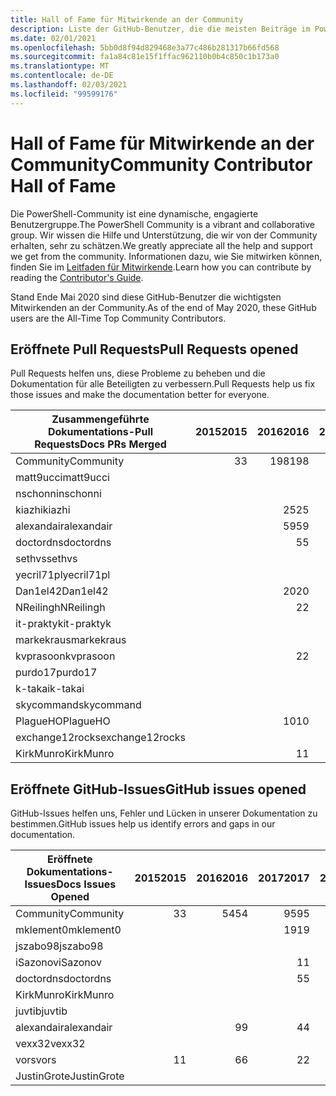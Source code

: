 ```yaml
---
title: Hall of Fame für Mitwirkende an der Community
description: Liste der GitHub-Benutzer, die die meisten Beiträge im PowerShell-Dokumentationsprojekt haben
ms.date: 02/01/2021
ms.openlocfilehash: 5bb0d8f94d829468e3a77c486b281317b66fd568
ms.sourcegitcommit: fa1a84c81e15f1ffac962110b0b4c850c1b173a0
ms.translationtype: MT
ms.contentlocale: de-DE
ms.lasthandoff: 02/03/2021
ms.locfileid: "99599176"
---
```

# <a name="community-contributor-hall-of-fame"></a><span data-ttu-id="19b0b-103">Hall of Fame für Mitwirkende an der Community</span><span class="sxs-lookup"><span data-stu-id="19b0b-103">Community Contributor Hall of Fame</span></span>

<span data-ttu-id="19b0b-104">Die PowerShell-Community ist eine dynamische, engagierte Benutzergruppe.</span><span class="sxs-lookup"><span data-stu-id="19b0b-104">The PowerShell Community is a vibrant and collaborative group.</span></span> <span data-ttu-id="19b0b-105">Wir wissen die Hilfe und Unterstützung, die wir von der Community erhalten, sehr zu schätzen.</span><span class="sxs-lookup"><span data-stu-id="19b0b-105">We greatly appreciate all the help and support we get from the community.</span></span> <span data-ttu-id="19b0b-106">Informationen dazu, wie Sie mitwirken können, finden Sie im [Leitfaden für Mitwirkende][contrib].</span><span class="sxs-lookup"><span data-stu-id="19b0b-106">Learn how you can contribute by reading the [Contributor's Guide][contrib].</span></span>

<span data-ttu-id="19b0b-107">Stand Ende Mai 2020 sind diese GitHub-Benutzer die wichtigsten Mitwirkenden an der Community.</span><span class="sxs-lookup"><span data-stu-id="19b0b-107">As of the end of May 2020, these GitHub users are the All-Time Top Community Contributors.</span></span>

## <a name="pull-requests-opened"></a><span data-ttu-id="19b0b-108">Eröffnete Pull Requests</span><span class="sxs-lookup"><span data-stu-id="19b0b-108">Pull Requests opened</span></span>

<span data-ttu-id="19b0b-109">Pull Requests helfen uns, diese Probleme zu beheben und die Dokumentation für alle Beteiligten zu verbessern.</span><span class="sxs-lookup"><span data-stu-id="19b0b-109">Pull Requests help us fix those issues and make the documentation better for everyone.</span></span>

| <span data-ttu-id="19b0b-110">Zusammengeführte Dokumentations-Pull Requests</span><span class="sxs-lookup"><span data-stu-id="19b0b-110">Docs PRs Merged</span></span> | <span data-ttu-id="19b0b-111">2015</span><span class="sxs-lookup"><span data-stu-id="19b0b-111">2015</span></span> | <span data-ttu-id="19b0b-112">2016</span><span class="sxs-lookup"><span data-stu-id="19b0b-112">2016</span></span> | <span data-ttu-id="19b0b-113">2017</span><span class="sxs-lookup"><span data-stu-id="19b0b-113">2017</span></span> | <span data-ttu-id="19b0b-114">2018</span><span class="sxs-lookup"><span data-stu-id="19b0b-114">2018</span></span> | <span data-ttu-id="19b0b-115">2019</span><span class="sxs-lookup"><span data-stu-id="19b0b-115">2019</span></span> | <span data-ttu-id="19b0b-116">2020</span><span class="sxs-lookup"><span data-stu-id="19b0b-116">2020</span></span> | <span data-ttu-id="19b0b-117">2021</span><span class="sxs-lookup"><span data-stu-id="19b0b-117">2021</span></span> | <span data-ttu-id="19b0b-118">Grand Total</span><span class="sxs-lookup"><span data-stu-id="19b0b-118">Grand Total</span></span> |
| --------------- | ---: | ---: | ---: | ---: | ---: | ---: | ---: | ----------: |
| <span data-ttu-id="19b0b-119">Community</span><span class="sxs-lookup"><span data-stu-id="19b0b-119">Community</span></span>       |    <span data-ttu-id="19b0b-120">3</span><span class="sxs-lookup"><span data-stu-id="19b0b-120">3</span></span> |  <span data-ttu-id="19b0b-121">198</span><span class="sxs-lookup"><span data-stu-id="19b0b-121">198</span></span> |  <span data-ttu-id="19b0b-122">448</span><span class="sxs-lookup"><span data-stu-id="19b0b-122">448</span></span> |  <span data-ttu-id="19b0b-123">468</span><span class="sxs-lookup"><span data-stu-id="19b0b-123">468</span></span> |  <span data-ttu-id="19b0b-124">322</span><span class="sxs-lookup"><span data-stu-id="19b0b-124">322</span></span> |  <span data-ttu-id="19b0b-125">162</span><span class="sxs-lookup"><span data-stu-id="19b0b-125">162</span></span> |   <span data-ttu-id="19b0b-126">14</span><span class="sxs-lookup"><span data-stu-id="19b0b-126">14</span></span> |        <span data-ttu-id="19b0b-127">1615</span><span class="sxs-lookup"><span data-stu-id="19b0b-127">1615</span></span> |
| <span data-ttu-id="19b0b-128">matt9ucci</span><span class="sxs-lookup"><span data-stu-id="19b0b-128">matt9ucci</span></span>       |      |      |  <span data-ttu-id="19b0b-129">157</span><span class="sxs-lookup"><span data-stu-id="19b0b-129">157</span></span> |   <span data-ttu-id="19b0b-130">80</span><span class="sxs-lookup"><span data-stu-id="19b0b-130">80</span></span> |   <span data-ttu-id="19b0b-131">30</span><span class="sxs-lookup"><span data-stu-id="19b0b-131">30</span></span> |    <span data-ttu-id="19b0b-132">1</span><span class="sxs-lookup"><span data-stu-id="19b0b-132">1</span></span> |      |         <span data-ttu-id="19b0b-133">268</span><span class="sxs-lookup"><span data-stu-id="19b0b-133">268</span></span> |
| <span data-ttu-id="19b0b-134">nschonni</span><span class="sxs-lookup"><span data-stu-id="19b0b-134">nschonni</span></span>        |      |      |      |   <span data-ttu-id="19b0b-135">14</span><span class="sxs-lookup"><span data-stu-id="19b0b-135">14</span></span> |  <span data-ttu-id="19b0b-136">138</span><span class="sxs-lookup"><span data-stu-id="19b0b-136">138</span></span> |   <span data-ttu-id="19b0b-137">10</span><span class="sxs-lookup"><span data-stu-id="19b0b-137">10</span></span> |      |         <span data-ttu-id="19b0b-138">162</span><span class="sxs-lookup"><span data-stu-id="19b0b-138">162</span></span> |
| <span data-ttu-id="19b0b-139">kiazhi</span><span class="sxs-lookup"><span data-stu-id="19b0b-139">kiazhi</span></span>          |      |   <span data-ttu-id="19b0b-140">25</span><span class="sxs-lookup"><span data-stu-id="19b0b-140">25</span></span> |   <span data-ttu-id="19b0b-141">79</span><span class="sxs-lookup"><span data-stu-id="19b0b-141">79</span></span> |   <span data-ttu-id="19b0b-142">12</span><span class="sxs-lookup"><span data-stu-id="19b0b-142">12</span></span> |      |      |      |         <span data-ttu-id="19b0b-143">116</span><span class="sxs-lookup"><span data-stu-id="19b0b-143">116</span></span> |
| <span data-ttu-id="19b0b-144">alexandair</span><span class="sxs-lookup"><span data-stu-id="19b0b-144">alexandair</span></span>      |      |   <span data-ttu-id="19b0b-145">59</span><span class="sxs-lookup"><span data-stu-id="19b0b-145">59</span></span> |    <span data-ttu-id="19b0b-146">8</span><span class="sxs-lookup"><span data-stu-id="19b0b-146">8</span></span> |   <span data-ttu-id="19b0b-147">26</span><span class="sxs-lookup"><span data-stu-id="19b0b-147">26</span></span> |    <span data-ttu-id="19b0b-148">2</span><span class="sxs-lookup"><span data-stu-id="19b0b-148">2</span></span> |    <span data-ttu-id="19b0b-149">1</span><span class="sxs-lookup"><span data-stu-id="19b0b-149">1</span></span> |      |          <span data-ttu-id="19b0b-150">96</span><span class="sxs-lookup"><span data-stu-id="19b0b-150">96</span></span> |
| <span data-ttu-id="19b0b-151">doctordns</span><span class="sxs-lookup"><span data-stu-id="19b0b-151">doctordns</span></span>       |      |    <span data-ttu-id="19b0b-152">5</span><span class="sxs-lookup"><span data-stu-id="19b0b-152">5</span></span> |   <span data-ttu-id="19b0b-153">32</span><span class="sxs-lookup"><span data-stu-id="19b0b-153">32</span></span> |   <span data-ttu-id="19b0b-154">20</span><span class="sxs-lookup"><span data-stu-id="19b0b-154">20</span></span> |    <span data-ttu-id="19b0b-155">7</span><span class="sxs-lookup"><span data-stu-id="19b0b-155">7</span></span> |    <span data-ttu-id="19b0b-156">9</span><span class="sxs-lookup"><span data-stu-id="19b0b-156">9</span></span> |      |          <span data-ttu-id="19b0b-157">73</span><span class="sxs-lookup"><span data-stu-id="19b0b-157">73</span></span> |
| <span data-ttu-id="19b0b-158">sethvs</span><span class="sxs-lookup"><span data-stu-id="19b0b-158">sethvs</span></span>          |      |      |    <span data-ttu-id="19b0b-159">1</span><span class="sxs-lookup"><span data-stu-id="19b0b-159">1</span></span> |   <span data-ttu-id="19b0b-160">44</span><span class="sxs-lookup"><span data-stu-id="19b0b-160">44</span></span> |      |   <span data-ttu-id="19b0b-161">20</span><span class="sxs-lookup"><span data-stu-id="19b0b-161">20</span></span> |      |          <span data-ttu-id="19b0b-162">65</span><span class="sxs-lookup"><span data-stu-id="19b0b-162">65</span></span> |
| <span data-ttu-id="19b0b-163">yecril71pl</span><span class="sxs-lookup"><span data-stu-id="19b0b-163">yecril71pl</span></span>      |      |      |      |      |      |   <span data-ttu-id="19b0b-164">21</span><span class="sxs-lookup"><span data-stu-id="19b0b-164">21</span></span> |      |          <span data-ttu-id="19b0b-165">21</span><span class="sxs-lookup"><span data-stu-id="19b0b-165">21</span></span> |
| <span data-ttu-id="19b0b-166">Dan1el42</span><span class="sxs-lookup"><span data-stu-id="19b0b-166">Dan1el42</span></span>        |      |   <span data-ttu-id="19b0b-167">20</span><span class="sxs-lookup"><span data-stu-id="19b0b-167">20</span></span> |      |      |      |      |      |          <span data-ttu-id="19b0b-168">20</span><span class="sxs-lookup"><span data-stu-id="19b0b-168">20</span></span> |
| <span data-ttu-id="19b0b-169">NReilingh</span><span class="sxs-lookup"><span data-stu-id="19b0b-169">NReilingh</span></span>       |      |    <span data-ttu-id="19b0b-170">2</span><span class="sxs-lookup"><span data-stu-id="19b0b-170">2</span></span> |      |   <span data-ttu-id="19b0b-171">13</span><span class="sxs-lookup"><span data-stu-id="19b0b-171">13</span></span> |    <span data-ttu-id="19b0b-172">3</span><span class="sxs-lookup"><span data-stu-id="19b0b-172">3</span></span> |      |      |          <span data-ttu-id="19b0b-173">18</span><span class="sxs-lookup"><span data-stu-id="19b0b-173">18</span></span> |
| <span data-ttu-id="19b0b-174">it-praktyk</span><span class="sxs-lookup"><span data-stu-id="19b0b-174">it-praktyk</span></span>      |      |      |      |   <span data-ttu-id="19b0b-175">16</span><span class="sxs-lookup"><span data-stu-id="19b0b-175">16</span></span> |    <span data-ttu-id="19b0b-176">1</span><span class="sxs-lookup"><span data-stu-id="19b0b-176">1</span></span> |      |      |          <span data-ttu-id="19b0b-177">17</span><span class="sxs-lookup"><span data-stu-id="19b0b-177">17</span></span> |
| <span data-ttu-id="19b0b-178">markekraus</span><span class="sxs-lookup"><span data-stu-id="19b0b-178">markekraus</span></span>      |      |      |   <span data-ttu-id="19b0b-179">11</span><span class="sxs-lookup"><span data-stu-id="19b0b-179">11</span></span> |    <span data-ttu-id="19b0b-180">5</span><span class="sxs-lookup"><span data-stu-id="19b0b-180">5</span></span> |      |      |      |          <span data-ttu-id="19b0b-181">16</span><span class="sxs-lookup"><span data-stu-id="19b0b-181">16</span></span> |
| <span data-ttu-id="19b0b-182">kvprasoon</span><span class="sxs-lookup"><span data-stu-id="19b0b-182">kvprasoon</span></span>       |      |    <span data-ttu-id="19b0b-183">2</span><span class="sxs-lookup"><span data-stu-id="19b0b-183">2</span></span> |    <span data-ttu-id="19b0b-184">1</span><span class="sxs-lookup"><span data-stu-id="19b0b-184">1</span></span> |    <span data-ttu-id="19b0b-185">7</span><span class="sxs-lookup"><span data-stu-id="19b0b-185">7</span></span> |    <span data-ttu-id="19b0b-186">2</span><span class="sxs-lookup"><span data-stu-id="19b0b-186">2</span></span> |    <span data-ttu-id="19b0b-187">2</span><span class="sxs-lookup"><span data-stu-id="19b0b-187">2</span></span> |      |          <span data-ttu-id="19b0b-188">14</span><span class="sxs-lookup"><span data-stu-id="19b0b-188">14</span></span> |
| <span data-ttu-id="19b0b-189">purdo17</span><span class="sxs-lookup"><span data-stu-id="19b0b-189">purdo17</span></span>         |      |      |      |   <span data-ttu-id="19b0b-190">13</span><span class="sxs-lookup"><span data-stu-id="19b0b-190">13</span></span> |      |      |      |          <span data-ttu-id="19b0b-191">13</span><span class="sxs-lookup"><span data-stu-id="19b0b-191">13</span></span> |
| <span data-ttu-id="19b0b-192">k-takai</span><span class="sxs-lookup"><span data-stu-id="19b0b-192">k-takai</span></span>         |      |      |      |    <span data-ttu-id="19b0b-193">5</span><span class="sxs-lookup"><span data-stu-id="19b0b-193">5</span></span> |    <span data-ttu-id="19b0b-194">1</span><span class="sxs-lookup"><span data-stu-id="19b0b-194">1</span></span> |    <span data-ttu-id="19b0b-195">7</span><span class="sxs-lookup"><span data-stu-id="19b0b-195">7</span></span> |      |          <span data-ttu-id="19b0b-196">13</span><span class="sxs-lookup"><span data-stu-id="19b0b-196">13</span></span> |
| <span data-ttu-id="19b0b-197">skycommand</span><span class="sxs-lookup"><span data-stu-id="19b0b-197">skycommand</span></span>      |      |      |    <span data-ttu-id="19b0b-198">1</span><span class="sxs-lookup"><span data-stu-id="19b0b-198">1</span></span> |    <span data-ttu-id="19b0b-199">3</span><span class="sxs-lookup"><span data-stu-id="19b0b-199">3</span></span> |    <span data-ttu-id="19b0b-200">3</span><span class="sxs-lookup"><span data-stu-id="19b0b-200">3</span></span> |    <span data-ttu-id="19b0b-201">6</span><span class="sxs-lookup"><span data-stu-id="19b0b-201">6</span></span> |      |          <span data-ttu-id="19b0b-202">13</span><span class="sxs-lookup"><span data-stu-id="19b0b-202">13</span></span> |
| <span data-ttu-id="19b0b-203">PlagueHO</span><span class="sxs-lookup"><span data-stu-id="19b0b-203">PlagueHO</span></span>        |      |   <span data-ttu-id="19b0b-204">10</span><span class="sxs-lookup"><span data-stu-id="19b0b-204">10</span></span> |      |      |    <span data-ttu-id="19b0b-205">1</span><span class="sxs-lookup"><span data-stu-id="19b0b-205">1</span></span> |      |      |          <span data-ttu-id="19b0b-206">11</span><span class="sxs-lookup"><span data-stu-id="19b0b-206">11</span></span> |
| <span data-ttu-id="19b0b-207">exchange12rocks</span><span class="sxs-lookup"><span data-stu-id="19b0b-207">exchange12rocks</span></span> |      |      |    <span data-ttu-id="19b0b-208">7</span><span class="sxs-lookup"><span data-stu-id="19b0b-208">7</span></span> |    <span data-ttu-id="19b0b-209">3</span><span class="sxs-lookup"><span data-stu-id="19b0b-209">3</span></span> |      |      |      |          <span data-ttu-id="19b0b-210">10</span><span class="sxs-lookup"><span data-stu-id="19b0b-210">10</span></span> |
| <span data-ttu-id="19b0b-211">KirkMunro</span><span class="sxs-lookup"><span data-stu-id="19b0b-211">KirkMunro</span></span>       |      |    <span data-ttu-id="19b0b-212">1</span><span class="sxs-lookup"><span data-stu-id="19b0b-212">1</span></span> |    <span data-ttu-id="19b0b-213">1</span><span class="sxs-lookup"><span data-stu-id="19b0b-213">1</span></span> |    <span data-ttu-id="19b0b-214">2</span><span class="sxs-lookup"><span data-stu-id="19b0b-214">2</span></span> |    <span data-ttu-id="19b0b-215">6</span><span class="sxs-lookup"><span data-stu-id="19b0b-215">6</span></span> |      |      |          <span data-ttu-id="19b0b-216">10</span><span class="sxs-lookup"><span data-stu-id="19b0b-216">10</span></span> |

## <a name="github-issues-opened"></a><span data-ttu-id="19b0b-217">Eröffnete GitHub-Issues</span><span class="sxs-lookup"><span data-stu-id="19b0b-217">GitHub issues opened</span></span>

<span data-ttu-id="19b0b-218">GitHub-Issues helfen uns, Fehler und Lücken in unserer Dokumentation zu bestimmen.</span><span class="sxs-lookup"><span data-stu-id="19b0b-218">GitHub issues help us identify errors and gaps in our documentation.</span></span>

| <span data-ttu-id="19b0b-219">Eröffnete Dokumentations-Issues</span><span class="sxs-lookup"><span data-stu-id="19b0b-219">Docs Issues Opened</span></span> | <span data-ttu-id="19b0b-220">2015</span><span class="sxs-lookup"><span data-stu-id="19b0b-220">2015</span></span> | <span data-ttu-id="19b0b-221">2016</span><span class="sxs-lookup"><span data-stu-id="19b0b-221">2016</span></span> | <span data-ttu-id="19b0b-222">2017</span><span class="sxs-lookup"><span data-stu-id="19b0b-222">2017</span></span> | <span data-ttu-id="19b0b-223">2018</span><span class="sxs-lookup"><span data-stu-id="19b0b-223">2018</span></span> | <span data-ttu-id="19b0b-224">2019</span><span class="sxs-lookup"><span data-stu-id="19b0b-224">2019</span></span> | <span data-ttu-id="19b0b-225">2020</span><span class="sxs-lookup"><span data-stu-id="19b0b-225">2020</span></span> | <span data-ttu-id="19b0b-226">2021</span><span class="sxs-lookup"><span data-stu-id="19b0b-226">2021</span></span> | <span data-ttu-id="19b0b-227">Grand Total</span><span class="sxs-lookup"><span data-stu-id="19b0b-227">Grand Total</span></span> |
| ------------------ | ---: | ---: | ---: | ---: | ---: | ---: | ---: | ----------: |
| <span data-ttu-id="19b0b-228">Community</span><span class="sxs-lookup"><span data-stu-id="19b0b-228">Community</span></span>          |    <span data-ttu-id="19b0b-229">3</span><span class="sxs-lookup"><span data-stu-id="19b0b-229">3</span></span> |   <span data-ttu-id="19b0b-230">54</span><span class="sxs-lookup"><span data-stu-id="19b0b-230">54</span></span> |   <span data-ttu-id="19b0b-231">95</span><span class="sxs-lookup"><span data-stu-id="19b0b-231">95</span></span> |  <span data-ttu-id="19b0b-232">213</span><span class="sxs-lookup"><span data-stu-id="19b0b-232">213</span></span> |  <span data-ttu-id="19b0b-233">575</span><span class="sxs-lookup"><span data-stu-id="19b0b-233">575</span></span> |  <span data-ttu-id="19b0b-234">584</span><span class="sxs-lookup"><span data-stu-id="19b0b-234">584</span></span> |   <span data-ttu-id="19b0b-235">38</span><span class="sxs-lookup"><span data-stu-id="19b0b-235">38</span></span> |        <span data-ttu-id="19b0b-236">1562</span><span class="sxs-lookup"><span data-stu-id="19b0b-236">1562</span></span> |
| <span data-ttu-id="19b0b-237">mklement0</span><span class="sxs-lookup"><span data-stu-id="19b0b-237">mklement0</span></span>          |      |      |   <span data-ttu-id="19b0b-238">19</span><span class="sxs-lookup"><span data-stu-id="19b0b-238">19</span></span> |   <span data-ttu-id="19b0b-239">60</span><span class="sxs-lookup"><span data-stu-id="19b0b-239">60</span></span> |   <span data-ttu-id="19b0b-240">56</span><span class="sxs-lookup"><span data-stu-id="19b0b-240">56</span></span> |   <span data-ttu-id="19b0b-241">61</span><span class="sxs-lookup"><span data-stu-id="19b0b-241">61</span></span> |    <span data-ttu-id="19b0b-242">2</span><span class="sxs-lookup"><span data-stu-id="19b0b-242">2</span></span> |         <span data-ttu-id="19b0b-243">198</span><span class="sxs-lookup"><span data-stu-id="19b0b-243">198</span></span> |
| <span data-ttu-id="19b0b-244">jszabo98</span><span class="sxs-lookup"><span data-stu-id="19b0b-244">jszabo98</span></span>           |      |      |      |    <span data-ttu-id="19b0b-245">2</span><span class="sxs-lookup"><span data-stu-id="19b0b-245">2</span></span> |   <span data-ttu-id="19b0b-246">15</span><span class="sxs-lookup"><span data-stu-id="19b0b-246">15</span></span> |    <span data-ttu-id="19b0b-247">6</span><span class="sxs-lookup"><span data-stu-id="19b0b-247">6</span></span> |      |          <span data-ttu-id="19b0b-248">23</span><span class="sxs-lookup"><span data-stu-id="19b0b-248">23</span></span> |
| <span data-ttu-id="19b0b-249">iSazonov</span><span class="sxs-lookup"><span data-stu-id="19b0b-249">iSazonov</span></span>           |      |      |    <span data-ttu-id="19b0b-250">1</span><span class="sxs-lookup"><span data-stu-id="19b0b-250">1</span></span> |    <span data-ttu-id="19b0b-251">4</span><span class="sxs-lookup"><span data-stu-id="19b0b-251">4</span></span> |   <span data-ttu-id="19b0b-252">10</span><span class="sxs-lookup"><span data-stu-id="19b0b-252">10</span></span> |    <span data-ttu-id="19b0b-253">8</span><span class="sxs-lookup"><span data-stu-id="19b0b-253">8</span></span> |      |          <span data-ttu-id="19b0b-254">23</span><span class="sxs-lookup"><span data-stu-id="19b0b-254">23</span></span> |
| <span data-ttu-id="19b0b-255">doctordns</span><span class="sxs-lookup"><span data-stu-id="19b0b-255">doctordns</span></span>          |      |      |    <span data-ttu-id="19b0b-256">5</span><span class="sxs-lookup"><span data-stu-id="19b0b-256">5</span></span> |    <span data-ttu-id="19b0b-257">3</span><span class="sxs-lookup"><span data-stu-id="19b0b-257">3</span></span> |    <span data-ttu-id="19b0b-258">5</span><span class="sxs-lookup"><span data-stu-id="19b0b-258">5</span></span> |    <span data-ttu-id="19b0b-259">7</span><span class="sxs-lookup"><span data-stu-id="19b0b-259">7</span></span> |      |          <span data-ttu-id="19b0b-260">20</span><span class="sxs-lookup"><span data-stu-id="19b0b-260">20</span></span> |
| <span data-ttu-id="19b0b-261">KirkMunro</span><span class="sxs-lookup"><span data-stu-id="19b0b-261">KirkMunro</span></span>          |      |      |      |    <span data-ttu-id="19b0b-262">7</span><span class="sxs-lookup"><span data-stu-id="19b0b-262">7</span></span> |    <span data-ttu-id="19b0b-263">7</span><span class="sxs-lookup"><span data-stu-id="19b0b-263">7</span></span> |    <span data-ttu-id="19b0b-264">1</span><span class="sxs-lookup"><span data-stu-id="19b0b-264">1</span></span> |      |          <span data-ttu-id="19b0b-265">15</span><span class="sxs-lookup"><span data-stu-id="19b0b-265">15</span></span> |
| <span data-ttu-id="19b0b-266">juvtib</span><span class="sxs-lookup"><span data-stu-id="19b0b-266">juvtib</span></span>             |      |      |      |      |      |   <span data-ttu-id="19b0b-267">15</span><span class="sxs-lookup"><span data-stu-id="19b0b-267">15</span></span> |      |          <span data-ttu-id="19b0b-268">15</span><span class="sxs-lookup"><span data-stu-id="19b0b-268">15</span></span> |
| <span data-ttu-id="19b0b-269">alexandair</span><span class="sxs-lookup"><span data-stu-id="19b0b-269">alexandair</span></span>         |      |    <span data-ttu-id="19b0b-270">9</span><span class="sxs-lookup"><span data-stu-id="19b0b-270">9</span></span> |    <span data-ttu-id="19b0b-271">4</span><span class="sxs-lookup"><span data-stu-id="19b0b-271">4</span></span> |    <span data-ttu-id="19b0b-272">2</span><span class="sxs-lookup"><span data-stu-id="19b0b-272">2</span></span> |      |      |      |          <span data-ttu-id="19b0b-273">15</span><span class="sxs-lookup"><span data-stu-id="19b0b-273">15</span></span> |
| <span data-ttu-id="19b0b-274">vexx32</span><span class="sxs-lookup"><span data-stu-id="19b0b-274">vexx32</span></span>             |      |      |      |    <span data-ttu-id="19b0b-275">3</span><span class="sxs-lookup"><span data-stu-id="19b0b-275">3</span></span> |   <span data-ttu-id="19b0b-276">11</span><span class="sxs-lookup"><span data-stu-id="19b0b-276">11</span></span> |      |      |          <span data-ttu-id="19b0b-277">14</span><span class="sxs-lookup"><span data-stu-id="19b0b-277">14</span></span> |
| <span data-ttu-id="19b0b-278">vors</span><span class="sxs-lookup"><span data-stu-id="19b0b-278">vors</span></span>               |    <span data-ttu-id="19b0b-279">1</span><span class="sxs-lookup"><span data-stu-id="19b0b-279">1</span></span> |    <span data-ttu-id="19b0b-280">6</span><span class="sxs-lookup"><span data-stu-id="19b0b-280">6</span></span> |    <span data-ttu-id="19b0b-281">2</span><span class="sxs-lookup"><span data-stu-id="19b0b-281">2</span></span> |    <span data-ttu-id="19b0b-282">1</span><span class="sxs-lookup"><span data-stu-id="19b0b-282">1</span></span> |      |      |      |          <span data-ttu-id="19b0b-283">10</span><span class="sxs-lookup"><span data-stu-id="19b0b-283">10</span></span> |
| <span data-ttu-id="19b0b-284">JustinGrote</span><span class="sxs-lookup"><span data-stu-id="19b0b-284">JustinGrote</span></span>        |      |      |      |    <span data-ttu-id="19b0b-285">1</span><span class="sxs-lookup"><span data-stu-id="19b0b-285">1</span></span> |    <span data-ttu-id="19b0b-286">3</span><span class="sxs-lookup"><span data-stu-id="19b0b-286">3</span></span> |    <span data-ttu-id="19b0b-287">6</span><span class="sxs-lookup"><span data-stu-id="19b0b-287">6</span></span> |      |          <span data-ttu-id="19b0b-288">10</span><span class="sxs-lookup"><span data-stu-id="19b0b-288">10</span></span> |

<!-- Link references -->
[contrib]: contributing/overview.md
